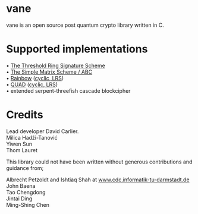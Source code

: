 vane
====

vane is an open source post quantum crypto library written in C.

Supported implementations
=========================

• [The Threshold Ring Signature Scheme](https://github.com/polysome/vane/blob/master/documentation/Threshold.pdf)<br />
• [The Simple Matrix Scheme / ABC](https://github.com/polysome/vane/blob/master/documentation/ABC.pdf)<br />
• [Rainbow](https://github.com/polysome/vane/blob/master/documentation/Rainbow.pdf) ([cyclic, LRS](https://github.com/polysome/vane/blob/master/documentation/Albrecht%20Petzoldt%20thesis.pdf))<br />
• [QUAD](https://github.com/polysome/vane/blob/master/documentation/QUAD.pdf) ([cyclic, LRS](https://github.com/polysome/vane/blob/master/documentation/Albrecht%20Petzoldt%20thesis.pdf))<br />
• extended serpent-threefish cascade blockcipher<br />


Credits
=======

Lead developer David Carlier.<br />
Milica Hadži-Tanović<br />
Yiwen Sun<br />
Thom Lauret<br />

This library could not have been written without generous contributions and guidance from; 

Albrecht Petzoldt and Ishtiaq Shah at www.cdc.informatik-tu-darmstadt.de
John Baena<br /> 
Tao Chengdong<br />
Jintai Ding<br />
Ming-Shing Chen<br />

